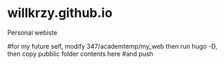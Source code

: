 # willkrzy.github.io
Personal webiste

#for my future self, modify 347/academtemp/my_web then run hugo -D, then copy pubblic folder contents here #and push
